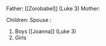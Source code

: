 Father: [[Zorobabel]] (Luke 3)
Mother: 

Children:
Spouse : 
1) Boys
	[[Joanna]] (Luke 3)
2) Girls
	
